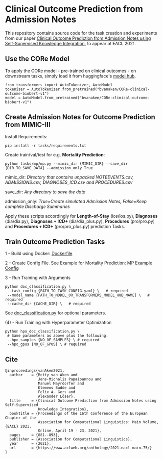 # Clinical Outcome Prediction from Admission Notes

This repository contains source code for the task creation and experiments from our paper [Clinical Outcome Prediction from Admission Notes using Self-Supervised Knowledge Integration](https://arxiv.org/abs/2102.04110), to appear at EACL 2021.


## Use the CORe Model

To apply the CORe model - pre-trained on clinical outcomes - on downstream tasks, simply load it from huggingface's [model hub](https://huggingface.co/bvanaken/CORe-clinical-outcome-biobert-v1).
```
from transformers import AutoTokenizer, AutoModel
tokenizer = AutoTokenizer.from_pretrained("bvanaken/CORe-clinical-outcome-biobert-v1")
model = AutoModel.from_pretrained("bvanaken/CORe-clinical-outcome-biobert-v1")
```

## Create Admission Notes for Outcome Prediction from MIMIC-III

Install Requirements:

`pip install -r tasks/requirements.txt`

Create train/val/test for e.g. **Mortality Prediction**:

`python tasks/mp/mp.py --mimic_dir {MIMIC_DIR} --save_dir {DIR_TO_SAVE_DATA} --admission_only True`

mimic_dir: _Directory that contains unpacked NOTEEVENTS.csv, ADMISSIONS.csv, DIAGNOSES_ICD.csv and PROCEDURES.csv_

save_dir: _Any directory to save the data_

admission_only: _True=Create simulated Admission Notes, False=Keep complete Discharge Summaries_

Apply these scripts accordingly for **Length-of-Stay** (los/los.py), **Diagnoses** (dia/dia.py), **Diagnoses + ICD+** (dia/dia_plus.py), **Procedures** (pro/pro.py) and **Procedures + ICD+** (pro/pro_plus.py) prediction Tasks.

## Train Outcome Prediction Tasks

1 - Build using Docker: [Dockerfile](https://github.com/DATEXIS/clinical-outcome-prediction/blob/master/experiments/Dockerfile)

2 - Create Config File. See Example for Mortality Prediction: [MP Example Config](https://github.com/DATEXIS/clinical-outcome-prediction/blob/master/experiments/configs/example_config_mp.yaml)

3 - Run Training with Arguments
```
python doc_classification.py \
 --task_config {PATH_TO_TASK_CONFIG.yaml} \   # required
 --model_name {PATH_TO_MODEL_OR_TRANSFORMERS_MODEL_HUB_NAME} \   # required
 --cache_dir {CACHE_DIR} \   # required
```
See [doc_classification.py](https://github.com/bvanaken/clinical-outcome-prediction/blob/master/experiments/doc_classification.py) for optional parameters.

(4) - Run Training with Hyperparameter Optimization
```
python hpo_doc_classification.py \
 # Same parameters as above plus the following:
 --hpo_samples {NO_OF_SAMPLES} \ # required
 --hpo_gpus {NO_OF_GPUS} \ # required
```

## Cite
```
@inproceedings{vanAken2021,
  author    = {Betty van Aken and
               Jens-Michalis Papaioannou and
               Manuel Mayrdorfer and
               Klemens Budde and
               Felix A. Gers and
               Alexander Löser},
  title     = {Clinical Outcome Prediction from Admission Notes using Self-Supervised
               Knowledge Integration},
  booktitle = {Proceedings of the 16th Conference of the European Chapter of the
               Association for Computational Linguistics: Main Volume, {EACL} 2021,
               Online, April 19 - 23, 2021},
  pages     = {881--893},
  publisher = {Association for Computational Linguistics},
  year      = {2021},
  url       = {https://www.aclweb.org/anthology/2021.eacl-main.75/}
}
```
